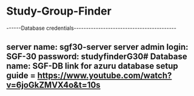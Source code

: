 # Study-Group-Finder


------Database credentials------------------------------------------

server name: sgf30-server
server admin login: SGF-30
password: studyfinderG30#
Database name: SGF-DB
link for azuru database setup guide = https://www.youtube.com/watch?v=6joGkZMVX4o&t=10s
---------------------------------------------------------------------